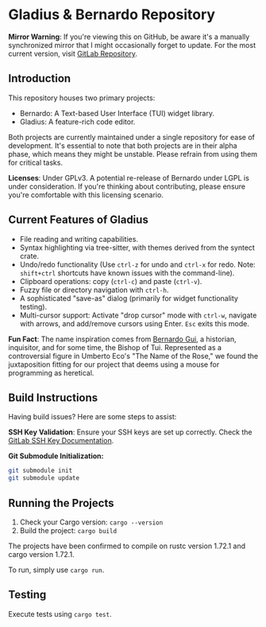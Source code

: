 # Gladius & Bernardo Repository
**Mirror Warning**: If you're viewing this on GitHub, be aware it's a manually synchronized mirror that I might occasionally forget to update. For the most current version, visit [GitLab Repository](https://gitlab.com/njskalski/bernardo).

## Introduction
This repository houses two primary projects:
- Bernardo: A Text-based User Interface (TUI) widget library.
- Gladius: A feature-rich code editor.

Both projects are currently maintained under a single repository for ease of development. It's essential to note that both projects are in their alpha phase, which means they might be unstable. Please refrain from using them for critical tasks.

**Licenses**: Under GPLv3. A potential re-release of Bernardo under LGPL is under consideration. If you're thinking about contributing, please ensure you're comfortable with this licensing scenario.

## Current Features of Gladius
- File reading and writing capabilities.
- Syntax highlighting via tree-sitter, with themes derived from the syntect crate.
- Undo/redo functionality (Use `ctrl-z` for undo and `ctrl-x` for redo. Note: `shift+ctrl` shortcuts have known issues with the command-line).
- Clipboard operations: copy (`ctrl-c`) and paste (`ctrl-v`).
- Fuzzy file or directory navigation with `ctrl-h`.
- A sophisticated "save-as" dialog (primarily for widget functionality testing).
- Multi-cursor support: Activate "drop cursor" mode with `ctrl-w`, navigate with arrows, and add/remove cursors using Enter. `Esc` exits this mode.

**Fun Fact**: The name inspiration comes from [Bernardo Gui](https://pl.wikipedia.org/wiki/Bernard_Gui), a historian, inquisitor, and for some time, the Bishop of Tui. Represented as a controversial figure in Umberto Eco's "The Name of the Rose," we found the juxtaposition fitting for our project that deems using a mouse for programming as heretical.

## Build Instructions
Having build issues? Here are some steps to assist:

**SSH Key Validation**: Ensure your SSH keys are set up correctly. Check the [GitLab SSH Key Documentation](https://docs.gitlab.com/ee/user/ssh.html).

**Git Submodule Initialization:**

```bash
git submodule init
git submodule update
```

## Running the Projects
1. Check your Cargo version: `cargo --version`
2. Build the project: `cargo build`

The projects have been confirmed to compile on rustc version 1.72.1 and cargo version 1.72.1.

To run, simply use `cargo run`.

## Testing
Execute tests using `cargo test`.